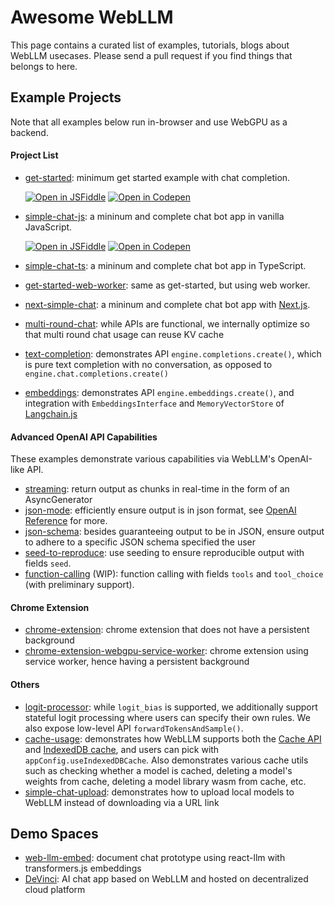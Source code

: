 # Awesome WebLLM

This page contains a curated list of examples, tutorials, blogs about WebLLM usecases.
Please send a pull request if you find things that belongs to here.

## Example Projects

Note that all examples below run in-browser and use WebGPU as a backend.

#### Project List

- [get-started](get-started): minimum get started example with chat completion.

  [![Open in JSFiddle](https://img.shields.io/badge/open-JSFiddle-blue?logo=jsfiddle&logoColor=white)](https://jsfiddle.net/neetnestor/yac9gbwf/)
  [![Open in Codepen](https://img.shields.io/badge/open-codepen-gainsboro?logo=codepen)](https://codepen.io/neetnestor/pen/NWVdgey)

- [simple-chat-js](simple-chat-js): a mininum and complete chat bot app in vanilla JavaScript.

  [![Open in JSFiddle](https://img.shields.io/badge/open-JSFiddle-blue?logo=jsfiddle&logoColor=white)](https://jsfiddle.net/neetnestor/4nmgvsa2/)
  [![Open in Codepen](https://img.shields.io/badge/open-codepen-gainsboro?logo=codepen)](https://codepen.io/neetnestor/pen/vYwgZaG)

- [simple-chat-ts](simple-chat-ts): a mininum and complete chat bot app in TypeScript.
- [get-started-web-worker](get-started-web-worker): same as get-started, but using web worker.
- [next-simple-chat](next-simple-chat): a mininum and complete chat bot app with [Next.js](https://nextjs.org/).
- [multi-round-chat](multi-round-chat): while APIs are functional, we internally optimize so that multi round chat usage can reuse KV cache
- [text-completion](text-completion): demonstrates API `engine.completions.create()`, which is pure text completion with no conversation, as opposed to `engine.chat.completions.create()`
- [embeddings](embeddings): demonstrates API `engine.embeddings.create()`, and integration with `EmbeddingsInterface` and `MemoryVectorStore` of [Langchain.js](js.langchain.com)

#### Advanced OpenAI API Capabilities

These examples demonstrate various capabilities via WebLLM's OpenAI-like API.

- [streaming](streaming): return output as chunks in real-time in the form of an AsyncGenerator
- [json-mode](json-mode): efficiently ensure output is in json format, see [OpenAI Reference](https://platform.openai.com/docs/guides/text-generation/chat-completions-api) for more.
- [json-schema](json-schema): besides guaranteeing output to be in JSON, ensure output to adhere to a specific JSON schema specified the user
- [seed-to-reproduce](seed-to-reproduce): use seeding to ensure reproducible output with fields `seed`.
- [function-calling](function-calling) (WIP): function calling with fields `tools` and `tool_choice` (with preliminary support).

#### Chrome Extension

- [chrome-extension](chrome-extension): chrome extension that does not have a persistent background
- [chrome-extension-webgpu-service-worker](chrome-extension-webgpu-service-worker): chrome extension using service worker, hence having a persistent background

#### Others

- [logit-processor](logit-processor): while `logit_bias` is supported, we additionally support stateful logit processing where users can specify their own rules. We also expose low-level API `forwardTokensAndSample()`.
- [cache-usage](cache-usage): demonstrates how WebLLM supports both the [Cache API](https://developer.mozilla.org/en-US/docs/Web/API/Cache) and [IndexedDB cache](https://developer.mozilla.org/en-US/docs/Web/API/IndexedDB_API), and
  users can pick with `appConfig.useIndexedDBCache`. Also demonstrates various cache utils such as checking
  whether a model is cached, deleting a model's weights from cache, deleting a model library wasm from cache, etc.
- [simple-chat-upload](simple-chat-upload): demonstrates how to upload local models to WebLLM instead of downloading via a URL link

## Demo Spaces

- [web-llm-embed](https://huggingface.co/spaces/matthoffner/web-llm-embed): document chat prototype using react-llm with transformers.js embeddings
- [DeVinci](https://x6occ-biaaa-aaaai-acqzq-cai.icp0.io/): AI chat app based on WebLLM and hosted on decentralized cloud platform
